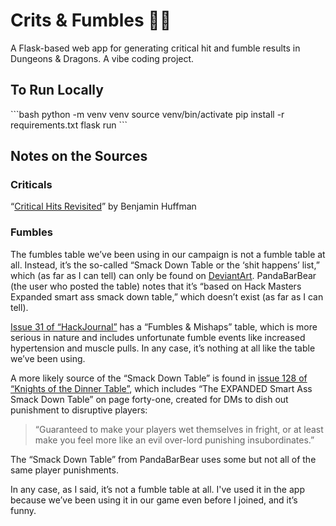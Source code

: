 # Crits & Fumbles 🎲💥

A Flask-based web app for generating critical hit and fumble results in Dungeons & Dragons. A vibe coding project.

## To Run Locally

\`\`\`bash
python -m venv venv
source venv/bin/activate
pip install -r requirements.txt
flask run
\`\`\`

## Notes on the Sources

### Criticals

“[Critical Hits Revisited](https://sterlingvermin.wordpress.com/2016/09/27/critical-hits-revisited/)” by Benjamin Huffman

### Fumbles

The fumbles table we’ve been using in our campaign is not a fumble table at all. Instead, it’s the so-called “Smack Down Table or the ‘shit happens’ list,” which (as far as I can tell) can only be found on [DeviantArt](https://www.deviantart.com/pandabarbear/art/The-New-Smack-Down-Table-518745000). PandaBarBear (the user who posted the table) notes that it’s “based on Hack Masters Expanded smart ass smack down table,” which doesn’t exist (as far as I can tell).

[Issue 31 of “HackJournal”](https://kenzerco.com/product/hackjournal-31-pdf/?add-to-cart=4805) has a “Fumbles & Mishaps” table, which is more serious in nature and includes unfortunate fumble events like increased hypertension and muscle pulls. In any case, it’s nothing at all like the table we’ve been using.

A more likely source of the “Smack Down Table” is found in [issue 128 of “Knights of the Dinner Table”](https://kenzerco.com/product/knights-of-the-dinner-table-128/), which includes “The EXPANDED Smart Ass Smack Down Table” on page forty-one, created for DMs to dish out punishment to disruptive players:

> “Guaranteed to make your players wet themselves in fright, or at least make you feel more like an evil over-lord punishing insubordinates.”

The “Smack Down Table” from PandaBarBear uses some but not all of the same player punishments.

In any case, as I said, it’s not a fumble table at all. I've used it in the app because we’ve been using it in our game even before I joined, and it’s funny.